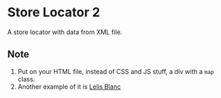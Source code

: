 # Store Locator 2

A store locator with data from XML file.

## Note

1. Put on your HTML file, instead of CSS and JS stuff, a div with a `map` class.
2. Another example of it is [Lelis Blanc](http://www.lelis.com.br/skin/frontend/default/lelisuber/storelocator/lelis.html)
